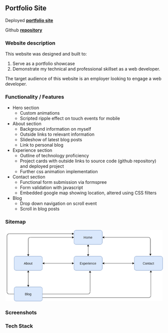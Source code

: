 ## Portfolio Site

Deployed [**portfolio site**](https://optimistic-franklin-77a7e0.netlify.app/)

Github [**repository**](https://github.com/Rhys-Morris/portfolio-submission)

### Website description

This website was designed and built to:
1. Serve as a portfolio showcase
2.  Demonstrate my technical and professional skillset as a web developer.

The target audience of this website is an employer looking to engage a web developer.

### Functionality / Features

- Hero section
    - Custom animations
    - Scripted ripple effect on touch events for mobile
- About section
    - Background information on myself
    - Outside links to relevant information
    - Slideshow of latest blog posts
    - Link to personal blog
- Experience section
    - Outline of technology proficiency
    - Project cards with outside links to source code (github repository) and deployed project
    - Further css animation implementation
- Contact section
    - Functional form submission via formspree
    - Form validation with javascript
    - Embedded google map showing location, altered using CSS filters
- Blog
    - Drop down navigation on scroll event
    - Scroll in blog posts

### Sitemap

![Sitemap image](./src/img/Sitemap.png)

### Screenshots

### Tech Stack